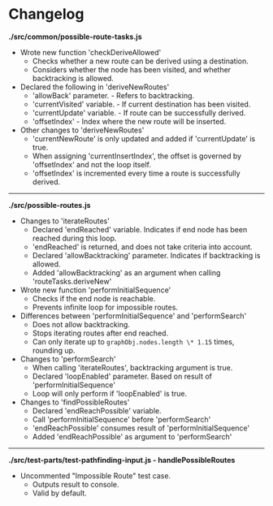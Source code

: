 # Changelog

**./src/common/possible-route-tasks.js**
* Wrote new function 'checkDeriveAllowed'
	* Checks whether a new route can be derived using a destination.
	* Considers whether the node has been visited, and whether backtracking is allowed.
* Declared the following in 'deriveNewRoutes'
	* 'allowBack' parameter. - Refers to backtracking.
	* 'currentVisited' variable. - If current destination has been visited.
	* 'currentUpdate' variable. - If route can be successfully derived.
	* 'offsetIndex' - Index where the new route will be inserted.
* Other changes to 'deriveNewRoutes'
	* 'currentNewRoute' is only updated and added if 'currentUpdate' is true.
	* When assigning 'currentInsertIndex', the offset is governed by 'offsetIndex' and not the loop itself.
	* 'offsetIndex' is incremented every time a route is successfully derived.

---

**./src/possible-routes.js**
* Changes to 'iterateRoutes'
	* Declared 'endReached' variable. Indicates if end node has been reached during this loop.
	* 'endReached' is returned, and does not take criteria into account.
	* Declared 'allowBacktracking' parameter. Indicates if backtracking is allowed.
	* Added 'allowBacktracking' as an argument when calling 'routeTasks.deriveNew'
* Wrote new function 'performInitialSequence'
	* Checks if the end node is reachable.
	* Prevents infinite loop for impossible routes.
* Differences between 'performInitialSequence' and 'performSearch'
	* Does not allow backtracking.
	* Stops iterating routes after end reached.
	* Can only iterate up to `graphObj.nodes.length \* 1.15` times, rounding up.
* Changes to 'performSearch'
	* When calling 'iterateRoutes', backtracking argument is true.
	* Declared 'loopEnabled' parameter. Based on result of 'performInitialSequence'
	* Loop will only perform if 'loopEnabled' is true.
* Changes to 'findPossibleRoutes'
	* Declared 'endReachPossible' variable.
	* Call 'performInitialSequence' before 'performSearch'
	* 'endReachPossible' consumes result of 'performInitialSequence'
	* Added 'endReachPossible' as argument to 'performSearch'

---

**./src/test-parts/test-pathfinding-input.js - handlePossibleRoutes**
* Uncommented "Impossible Route" test case.
	* Outputs result to console.
	* Valid by default.